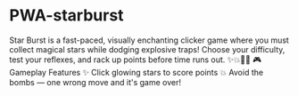 # PWA-starburst
Star Burst is a fast-paced, visually enchanting clicker game where you must collect magical stars while dodging explosive traps! Choose your difficulty, test your reflexes, and rack up points before time runs out. ✨💥🧚‍♀️  🎮 Gameplay Features ✨ Click glowing stars to score points  💥 Avoid the bombs — one wrong move and it's game over! 

